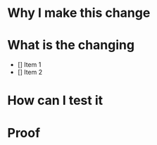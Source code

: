 # Why I make this change

# What is the changing

- [] Item 1
- [] Item 2

# How can I test it

# Proof
